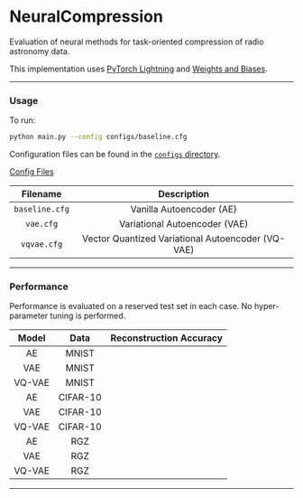 # NeuralCompression

Evaluation of neural methods for task-oriented compression of radio astronomy data. 

This implementation uses [PyTorch Lightning](https://lightning.ai/docs/pytorch/stable/) and [Weights and Biases](https://wandb.ai).

---

### Usage

To run: 

```bash
python main.py --config configs/baseline.cfg
```

Configuration files can be found in the [`configs` directory]().

<ins>Config Files</ins>

| Filename | Description | 
| :---:   | :---: |
| `baseline.cfg` | Vanilla Autoencoder (AE)  | 
| `vae.cfg` | Variational Autoencoder (VAE) |  
| `vqvae.cfg` | Vector Quantized Variational Autoencoder (VQ-VAE)  |  

---

### Performance

Performance is evaluated on a reserved test set in each case. No hyper-parameter tuning is performed. 

| Model | Data | Reconstruction Accuracy |
| :---:   | :---: | :---: |
| AE | MNIST  | |
| VAE | MNIST | | 
| VQ-VAE | MNIST | |  
| AE | CIFAR-10  | |
| VAE | CIFAR-10 | | 
| VQ-VAE | CIFAR-10 | |  
| AE | RGZ  | |
| VAE | RGZ | | 
| VQ-VAE | RGZ | |  

---


